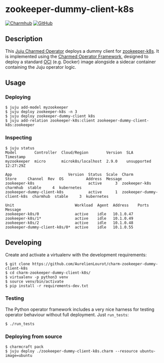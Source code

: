 # zookeeper-dummy-client-k8s

[![Charmhub](https://img.shields.io/badge/Charmhub-orange)](https://charmhub.io/zookeeper-dummy-client-k8s)
[![GitHub](https://img.shields.io/badge/GitHub-orange)](https://github.com/AurelienLourot/charm-zookeeper-dummy-client-k8s)

## Description

This [Juju Charmed Operator](https://juju.is/docs) deploys a dummy client for
[zookeeper-k8s](https://charmhub.io/zookeeper-k8s). It is implemented using the
[Charmed Operator Framework](https://juju.is/docs/sdk), designed to deploy a
standard [OCI](https://opencontainers.org/) (e.g. Docker) image alongside a
sidecar container containing the Juju operator logic.

## Usage

### Deploying

```
$ juju add-model myzookeeper
$ juju deploy zookeeper-k8s -n 3
$ juju deploy zookeeper-dummy-client k8s
$ juju add-relation zookeeper-k8s:client zookeeper-dummy-client-k8s:zookeeper
```

### Inspecting

```
$ juju status
Model        Controller  Cloud/Region        Version  SLA          Timestamp
myzookeeper  micro       microk8s/localhost  2.9.0    unsupported  12:27:29Z

App                         Version  Status  Scale  Charm                       Store     Channel  Rev  OS          Address  Message
zookeeper-k8s                        active      3  zookeeper-k8s               charmhub  stable     4  kubernetes
zookeeper-dummy-client-k8s           active      1  zookeeper-dummy-client-k8s  charmhub  stable     3  kubernetes

Unit                           Workload  Agent  Address    Ports  Message
zookeeper-k8s/0                active    idle   10.1.0.47
zookeeper-k8s/1*               active    idle   10.1.0.49
zookeeper-k8s/2                active    idle   10.1.0.48
zookeeper-dummy-client-k8s/0*  active    idle   10.1.0.55
```

## Developing

Create and activate a virtualenv with the development requirements:

```
$ git clone https://github.com/AurelienLourot/charm-zookeeper-dummy-client-k8s
$ cd charm-zookeeper-dummy-client-k8s/
$ virtualenv -p python3 venv
$ source venv/bin/activate
$ pip install -r requirements-dev.txt
```

### Testing

The Python operator framework includes a very nice harness for testing
operator behaviour without full deployment. Just `run_tests`:

```
$ ./run_tests
```

### Deploying from source

```
$ charmcraft pack
$ juju deploy ./zookeeper-dummy-client-k8s.charm --resource ubuntu-image=ubuntu
```
